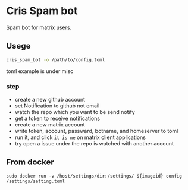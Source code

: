 # Cris Spam bot

Spam bot for matrix users.

## Usege

```bash
cris_spam_bot -o /path/to/config.toml
```

toml example is under misc

### step

* create a new github account
* set Notification to github not email
* watch the repo which you want to be send notify
* get a token to receive notifications
* create a new matrix account
* write token, account, passward, botname, and homeserver to toml
* run it, and click `it is me` on matrix client applications
* try open a issue under the repo is watched with another account

## From docker

```
sudo docker run -v /host/settings/dir:/settings/ ${imageid} config /settings/setting.toml
```
